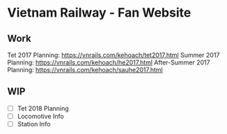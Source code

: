 # Vietnam Railway - Fan Website

## Work

Tet 2017 Planning: https://vnrails.com/kehoach/tet2017.html
Summer 2017 Planning: https://vnrails.com/kehoach/he2017.html
After-Summer 2017 Planning: https://vnrails.com/kehoach/sauhe2017.html

## WIP

-[ ] Tet 2018 Planning
-[ ] Locomotive Info
-[ ] Station Info
